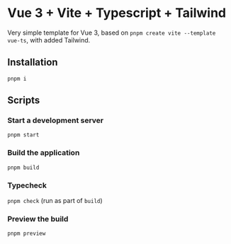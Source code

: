 # Vue 3 + Vite + Typescript + Tailwind

Very simple template for Vue 3, based on `pnpm create vite --template vue-ts`, with added Tailwind.

## Installation

```
pnpm i
```

## Scripts

### Start a development server

`pnpm start`

### Build the application

`pnpm build`

### Typecheck

`pnpm check` (run as part of `build`)

### Preview the build

`pnpm preview`
